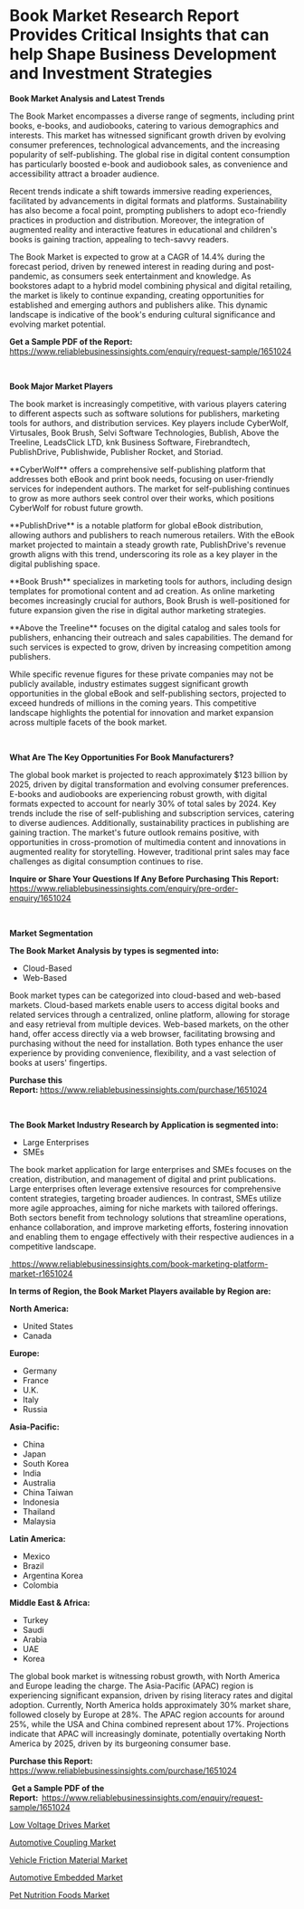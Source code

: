 <p><h1>Book Market Research Report Provides Critical Insights that can help Shape Business Development and Investment Strategies</h1></p><p><strong>Book Market Analysis and Latest Trends</strong></p>
<p><p>The Book Market encompasses a diverse range of segments, including print books, e-books, and audiobooks, catering to various demographics and interests. This market has witnessed significant growth driven by evolving consumer preferences, technological advancements, and the increasing popularity of self-publishing. The global rise in digital content consumption has particularly boosted e-book and audiobook sales, as convenience and accessibility attract a broader audience.</p><p>Recent trends indicate a shift towards immersive reading experiences, facilitated by advancements in digital formats and platforms. Sustainability has also become a focal point, prompting publishers to adopt eco-friendly practices in production and distribution. Moreover, the integration of augmented reality and interactive features in educational and children's books is gaining traction, appealing to tech-savvy readers.</p><p>The Book Market is expected to grow at a CAGR of 14.4% during the forecast period, driven by renewed interest in reading during and post-pandemic, as consumers seek entertainment and knowledge. As bookstores adapt to a hybrid model combining physical and digital retailing, the market is likely to continue expanding, creating opportunities for established and emerging authors and publishers alike. This dynamic landscape is indicative of the book's enduring cultural significance and evolving market potential.</p></p>
<p><strong>Get a Sample PDF of the Report:&nbsp;</strong> <a href="https://www.reliablebusinessinsights.com/enquiry/request-sample/1651024?utm_campaign=41&utm_medium=2&utm_source=Github&utm_content=ia&utm_term=18112024&utm_id=book">https://www.reliablebusinessinsights.com/enquiry/request-sample/1651024</a></p>
<p>&nbsp;</p>
<p><strong>Book Major Market Players</strong></p>
<p><p>The book market is increasingly competitive, with various players catering to different aspects such as software solutions for publishers, marketing tools for authors, and distribution services. Key players include CyberWolf, Virtusales, Book Brush, Selvi Software Technologies, Bublish, Above the Treeline, LeadsClick LTD, knk Business Software, Firebrandtech, PublishDrive, Publishwide, Publisher Rocket, and Storiad.</p><p>**CyberWolf** offers a comprehensive self-publishing platform that addresses both eBook and print book needs, focusing on user-friendly services for independent authors. The market for self-publishing continues to grow as more authors seek control over their works, which positions CyberWolf for robust future growth.</p><p>**PublishDrive** is a notable platform for global eBook distribution, allowing authors and publishers to reach numerous retailers. With the eBook market projected to maintain a steady growth rate, PublishDrive's revenue growth aligns with this trend, underscoring its role as a key player in the digital publishing space.</p><p>**Book Brush** specializes in marketing tools for authors, including design templates for promotional content and ad creation. As online marketing becomes increasingly crucial for authors, Book Brush is well-positioned for future expansion given the rise in digital author marketing strategies.</p><p>**Above the Treeline** focuses on the digital catalog and sales tools for publishers, enhancing their outreach and sales capabilities. The demand for such services is expected to grow, driven by increasing competition among publishers.</p><p>While specific revenue figures for these private companies may not be publicly available, industry estimates suggest significant growth opportunities in the global eBook and self-publishing sectors, projected to exceed hundreds of millions in the coming years. This competitive landscape highlights the potential for innovation and market expansion across multiple facets of the book market.</p></p>
<p>&nbsp;</p>
<p><strong>What Are The Key Opportunities For Book Manufacturers?</strong></p>
<p><p>The global book market is projected to reach approximately $123 billion by 2025, driven by digital transformation and evolving consumer preferences. E-books and audiobooks are experiencing robust growth, with digital formats expected to account for nearly 30% of total sales by 2024. Key trends include the rise of self-publishing and subscription services, catering to diverse audiences. Additionally, sustainability practices in publishing are gaining traction. The market's future outlook remains positive, with opportunities in cross-promotion of multimedia content and innovations in augmented reality for storytelling. However, traditional print sales may face challenges as digital consumption continues to rise.</p></p>
<p><strong>Inquire or Share Your Questions If Any Before Purchasing This Report:</strong> <a href="https://www.reliablebusinessinsights.com/enquiry/pre-order-enquiry/1651024?utm_campaign=41&utm_medium=2&utm_source=Github&utm_content=ia&utm_term=18112024&utm_id=book">https://www.reliablebusinessinsights.com/enquiry/pre-order-enquiry/1651024</a></p>
<p>&nbsp;</p>
<p><strong>Market Segmentation</strong></p>
<p><strong>The Book Market Analysis by types is segmented into:</strong></p>
<p><ul><li>Cloud-Based</li><li>Web-Based</li></ul></p>
<p><p>Book market types can be categorized into cloud-based and web-based markets. Cloud-based markets enable users to access digital books and related services through a centralized, online platform, allowing for storage and easy retrieval from multiple devices. Web-based markets, on the other hand, offer access directly via a web browser, facilitating browsing and purchasing without the need for installation. Both types enhance the user experience by providing convenience, flexibility, and a vast selection of books at users' fingertips.</p></p>
<p><strong>Purchase this Report:&nbsp;</strong><a href="https://www.reliablebusinessinsights.com/purchase/1651024?utm_campaign=41&utm_medium=2&utm_source=Github&utm_content=ia&utm_term=18112024&utm_id=book">https://www.reliablebusinessinsights.com/purchase/1651024</a></p>
<p>&nbsp;</p>
<p><strong>The Book Market Industry Research by Application is segmented into:</strong></p>
<p><ul><li>Large Enterprises</li><li>SMEs</li></ul></p>
<p><p>The book market application for large enterprises and SMEs focuses on the creation, distribution, and management of digital and print publications. Large enterprises often leverage extensive resources for comprehensive content strategies, targeting broader audiences. In contrast, SMEs utilize more agile approaches, aiming for niche markets with tailored offerings. Both sectors benefit from technology solutions that streamline operations, enhance collaboration, and improve marketing efforts, fostering innovation and enabling them to engage effectively with their respective audiences in a competitive landscape.</p></p>
<p><a href="https://www.reliablebusinessinsights.com/book-marketing-platform-market-r1651024?utm_campaign=41&utm_medium=2&utm_source=Github&utm_content=ia&utm_term=18112024&utm_id=book">&nbsp;https://www.reliablebusinessinsights.com/book-marketing-platform-market-r1651024</a></p>
<p><strong>In terms of Region, the Book Market Players available by Region are:</strong></p>
<p>
    <p> <strong> North America: </strong>
        <ul>
            <li>United States</li>
            <li>Canada</li>
        </ul>
        </p> 
    <p> <strong> Europe: </strong>
        <ul>
            <li>Germany</li>
            <li>France</li>
            <li>U.K.</li>
            <li>Italy</li>
            <li>Russia</li>
        </ul>
        </p> 
    <p> <strong> Asia-Pacific: </strong>
        <ul>
            <li>China</li>
            <li>Japan</li>
            <li>South Korea</li>
            <li>India</li>
            <li>Australia</li>
            <li>China Taiwan</li>
            <li>Indonesia</li>
            <li>Thailand</li>
            <li>Malaysia</li>
        </ul>
        </p> 
    <p> <strong> Latin America: </strong>
        <ul>
            <li>Mexico</li>
            <li>Brazil</li>
            <li>Argentina Korea</li>
            <li>Colombia</li>
        </ul>
        </p> 
    <p> <strong> Middle East & Africa: </strong>
        <ul>
            <li>Turkey</li>
            <li>Saudi</li>
            <li>Arabia</li>
            <li>UAE</li>
            <li>Korea</li>
        </ul>
    </p>
    </p>
<p><p>The global book market is witnessing robust growth, with North America and Europe leading the charge. The Asia-Pacific (APAC) region is experiencing significant expansion, driven by rising literacy rates and digital adoption. Currently, North America holds approximately 30% market share, followed closely by Europe at 28%. The APAC region accounts for around 25%, while the USA and China combined represent about 17%. Projections indicate that APAC will increasingly dominate, potentially overtaking North America by 2025, driven by its burgeoning consumer base.</p></p>
<p><strong>Purchase this Report: </strong><a href="https://www.reliablebusinessinsights.com/purchase/1651024?utm_campaign=41&utm_medium=2&utm_source=Github&utm_content=ia&utm_term=18112024&utm_id=book">https://www.reliablebusinessinsights.com/purchase/1651024</a></p>
<p>&nbsp;<strong>Get a Sample PDF of the Report:&nbsp;&nbsp;</strong><a href="https://www.reliablebusinessinsights.com/enquiry/request-sample/1651024?utm_campaign=41&utm_medium=2&utm_source=Github&utm_content=ia&utm_term=18112024&utm_id=book">https://www.reliablebusinessinsights.com/enquiry/request-sample/1651024</a></p>
<p><strong></strong></p>
<p><p><a href="https://www.linkedin.com/pulse/global-low-voltage-drives-market-exploring-share-trends-future-yvvfc?utm_campaign=41&utm_medium=2&utm_source=Github&utm_content=ia&utm_term=18112024&utm_id=book">Low Voltage Drives Market</a></p><p><a href="https://issuu.com/reportprime-2/docs/automotive-coupling-market-size-203_f5fc4708cf1802?utm_campaign=41&utm_medium=2&utm_source=Github&utm_content=ia&utm_term=18112024&utm_id=book">Automotive Coupling Market</a></p><p><a href="https://github.com/DixieGrimes/Market-Research-Report-List-1/blob/main/vehicle-friction-material-market.md?utm_campaign=41&utm_medium=2&utm_source=Github&utm_content=ia&utm_term=18112024&utm_id=book">Vehicle Friction Material Market</a></p><p><a href="https://issuu.com/reportprime-2/docs/automotive-embedded-market-size-203_67214f86a52fb0?utm_campaign=41&utm_medium=2&utm_source=Github&utm_content=ia&utm_term=18112024&utm_id=book">Automotive Embedded Market</a></p><p><a href="https://github.com/abbislposival/Market-Research-Report-List-1/blob/main/pet-nutrition-foods-market.md?utm_campaign=41&utm_medium=2&utm_source=Github&utm_content=ia&utm_term=18112024&utm_id=book">Pet Nutrition Foods Market</a></p></p>